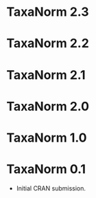 # TaxaNorm 2.3

# TaxaNorm 2.2

# TaxaNorm 2.1

# TaxaNorm 2.0

# TaxaNorm 1.0

# TaxaNorm 0.1

* Initial CRAN submission.
